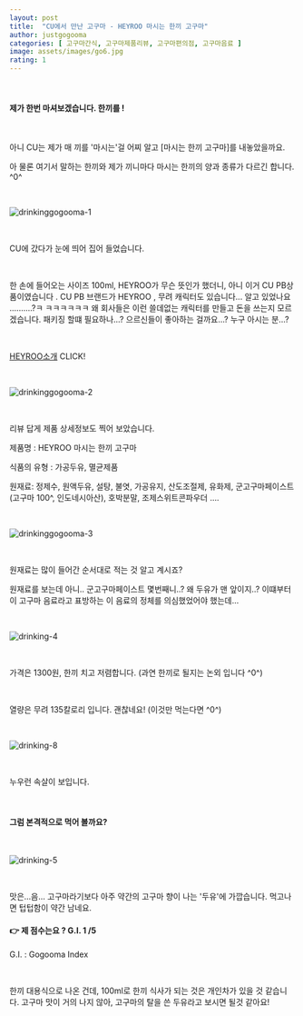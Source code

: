 ```yaml
---
layout: post
title:  "CU에서 만난 고구마 - HEYROO 마시는 한끼 고구마"
author: justgogooma
categories: [ 고구마간식, 고구마제품리뷰, 고구마편의점, 고구마음료 ]
image: assets/images/go6.jpg
rating: 1
---
```



 <br>

#### 제가 한번 마셔보겠습니다. 한끼를 !

 <br>

아니 CU는 제가 매 끼를 '마시는'걸 어찌 알고 [마시는 한끼 고구마]를 내놓았을까요.

아 물론 여기서 말하는 한끼와 제가 끼니마다 마시는 한끼의 양과 종류가 다르긴 합니다. ^0^

<br>

![drinkinggogooma-1](https://lh3.googleusercontent.com/Zm097KYZPXv4cOSE60C9sC2OrxlHA8S4T_wovDWAzxL32l2nGxCfrUhBuObVfvLXwL90T1BhtKo75PrK5hxpCg8LQgL76XG3g1Sn31JGq_rhGpZof2NMqr46ViarTl0qvyn5GzmNrgmn2-WPYb6klL22U1MGIg1YUiRl98Lai9YFkJ4ENrSUpMo5UGNQ0uLfFK2eAmNQCrtrtLR9GV0EKwI6afARxDUv4KCiw4PcSws2AvAcQnmxDnePvmRVyURBTw02aKHfpd1ifC-toXs4DxLBBw1dEVx8CLcDYJf18kcWS13g-ZzxX9Yt1kTgBECcluCBHz1LbKXCI2-dCZpWs06XUUKup59WwpumbkOCTgUbpzyfmJUk43VXeGzpSLjoU5nk64BLIlVf8TijJIJifm1ftxhyR7zRLsts-eCXmg1vTKNSsdnUqnwFgJdcNAm9iKH8H8DF1S1-R8AYcKIsNozSYiUXMYbFFWVNcWo7GjKMxq33z4n9hq1vgByvRYw_BTYegM0qZyOzy72BE2JynQl9gCj750ilk7Z93u9Ax9EN81S8UkSxN6bxCPvuKrxMcdjTtX20fSr1WBm_394Ts7C2w0Z7Eyj3I_O6PzREyIks1EIn6FqsvlV1IMlLT4uRZPSXodzLNuIs4TlxhUw8QWrzH0ylTKLnkcW9z6S7ZGOeZhjR7HJxjNocQ4o-wPPgt2mV7xdh7pgIqFDzbMKJP7AtAc0J8bkYWd5nRLLk-kb2Hl8T=w1227-h920-no)



 <br>

CU에 갔다가 눈에 띄어 집어 들었습니다.

<br>

한 손에 들어오는 사이즈 100ml,  HEYROO가 무슨 뜻인가 했더니, 아니 이거 CU PB상품이였습니다 . CU PB 브랜드가 HEYROO , 무려 캐릭터도 있습니다... 알고 있었나요 ..........?ㅋ ㅋㅋㅋㅋㅋㅋ 왜 회사들은 이런 쓸데없는 캐릭터를 만들고 돈을 쓰는지 모르겠습니다. 패키징 할떄 필요하나...? 으르신들이 좋아하는 걸까요...? 누구 아시는 분...?

<br>

[HEYROO소개](http://cu.bgfretail.com/product/heyroo.do?category=product&amp;depth2=5&amp;sf=N)  CLICK!

<BR>

![drinkinggogooma-2](https://lh3.googleusercontent.com/rZ9A2VSPOy6n42eyPYNV4Av-MKE4g4g_9VxJARzXXtYtAzn1VAGGt5K2oNCsD7myWCwC8450qUuAWYAlTatcLWzUUuWC5KmCitmx8DYR_18Agy4bE40EklyAJqqVKRqaw8VsPRwPIb4HYC8OrPQDL-zX-p3vNABVg19R4ygyL9FuVtpGjctWbhWuzsEMRWbKjAH6OcTkrrBg1GCIfQFX4AjxbxJf6WC03xHlmHjxAHpIFwHZ21dCKzNkXV7xcNVVFwnTCBnM-_AedDPSNnuqQ3ls0_k63-RQHqmzD4IyT8ONyILqpXJzneAsaYXF5fhcWyA5Ihuzp3d6dmTsAPaGak8Gyy7XAL1qvir014QSaSNdb_bFy_orL7YsugOGKqmPfgHRcQ1JeLwILrKbfeams-WqWfLpx7obGSHyCQd0DfOUwwJOsGzH7DW6dK5YZxiwC5YmRqAoGq-OgBQy1VR42eXqaS5y_ztCcQdwhLyEqk3vDYDxZtDZTra96DAus-c40QJax_xMixM34JuSKwOOpnTfi_O6vgVz3U88xiQlvqrfCVJhmqfHfW2xRnYUweMrOOd9dNo1BRdFW6dyUutsWAaZdbqnNVkV3i5UIMU5k7jnT6gCJp7VOs4RaLoluQwvQ1Jc_iFVuKsacThntAZHNfUO8kMMnzm9FN9d0joKoMr8gy4eprJKEfiDpZqZtJa6hvQr1YdLth-9PTv2ef6D67RJaKaWYNn1CND7iyXZXFvHTP4m=w690-h920-no)

<Br>

리뷰 답게 제품 상세정보도 찍어 보았습니다.

제품명 : HEYROO 마시는 한끼 고구마

식품의 유형 : 가공두유, 멸균제품

원재료:  정제수, 원액두유, 설탕, 불엿, 가공유지, 산도조절제, 유화제, 군고구마페이스트(고구마 100^, 인도네시아산), 호박분말, 조제스위트콘파우더 ....

<br>

![drinkinggogooma-3](https://lh3.googleusercontent.com/Qmjk98mOmi34YRnyf3ffHImT6WYarCVIwyz51SQbJXf2cRgU54jvrIGQijW3vjdm8oEBg8STujwjxZh9fJA1pH1VKOoyb0miKIA-0qHQiGzd2Pae9FEarVxb18qatwsTeLfmC8Kl3XABFzd4glp6jSlPgzDusIdcuYnBci6tKm2BNhf1rvSUAYwouyGqq2rvRaqvMorLCTRVMJL4g8_48zc18CT_piMHw4IGo0vHgYf55dEnFWpRHv0q7zb0Al2BVhZTkpcFOBNoWL0vuskiO4N0IeokHiaBNICX94LGFWmuGsx6-oML1Wj60UE5ybr9xsTDH8F5452INv2_wY7YeESgWiMNHHHWHiCzoRflI2212GdAC-vwlik_MFJ6_FOF3YJYvKSXNYXQYJPLPS0NA-KcxeINMDVDXx-JLGDIbd9y1k5K5Je8fbAkBG5MLFODzjfoyV8dOKwxW7xHIFkUggv7LGE1sVz-d1P4frR36NTCFzOfsuKY3ZOQCmPJFLoJv87r-t49Bf620_RaszUhCelDhfNBd7mQCvOohUy1Z5iHUdHQ5VbNdp2ZFMeTKG4lWi_FvrXz2J2pOIIxwpHDc8-8ThIsP79z5-mHsoIf6CEuXOF-xyobMOTppxT210hfaBjS4Loushm2Zt9T4VKZ4vadpJpVUaJA6OoKyUOPOxN2iZakZ1P1nS-KNmPbpNNvPjsl0gsmYlgMF5gVhUW9-QvnMyVVn3oQWENELzB_iZlh1XPQ=w703-h937-no)

 <br>

원재료는 많이 들어간 순서대로 적는 것 알고 계시죠?

원재료를 보는데 아니.. 군고구마페이스트 몇번째니..? 왜 두유가 맨 앞이지..? 이떄부터 이 고구마 음료라고 표방하는 이 음료의 정체를 의심했었어야 했는데...

<br>



![drinking-4](https://lh3.googleusercontent.com/_U6o-CxXw1QqF64UTxGPywdHFM52pMzuutb8emrnNBIDzIzhQVo1sf3787gSuowcBWg0uXbLDr9UNSQfM0TiJTjIp9G09i2dUwONJQvubkPPFFCWzLPrP6JDToo40Cn22k0LWyBrv7AGjLlLwCPn4WOE9bAG4Vi0nKkOk8kH5UlaAXb5puNX-3Dh39iwuhYwhLo0hRa0ULBDqgWeTUWDTOF73GWaA9HHeqfZdQpuzllg15Td0OfsIHH17ZcYhrH7fDTllXrGqhcXIwOxtodmUoSzAN8C_MHOYAb1mMRjSdNmMYGl-8miMV4evTafpiKrEZPWKY5UoyBsBVtxRgC_28IIaJs-wK80zHh67OsLrgCLi4YeDWjTQ-mLtphdsvG8GYcdTcIXXMdqDA1LRIa9C2pUTa5RGMB-ALdvSSap6-mWyJ-MITiRk0-qHa-qGz92OfMs7VuqChjhBO_MV6pN0EPtAX4Pr2HjWiYjkaAKJy2UxP_VhkkycUFbeQhyHp66w_e4QU59bekL2L4bS9VXpCMCKbVjJQjtXNQYUGpkq1W4p5G1HZSmz4rCfSSAao2zEh4hUUgB98OBrqdmT_1zZoutLUqtMCF_g7OqEAcWKaXOOMtcguoCFHCiZmSCUdVz-b9VtvJJXCNiG6r1e1fbxV8hzuqAf8F99GmdMlaSNnjfc2agAouytmz6Mb0yUH2LmKN0NSO3uEc6tsxwv8vR5VcqtIq_jMp8bloj6ztxTCYq4omI=w703-h937-no)

 <br>

가격은 1300원,  한끼 치고 저렴합니다. (과연 한끼로 될지는 논외 입니다 ^0^)

<br>

열량은 무려 135칼로리 입니다. 괜찮네요! (이것만 먹는다면 ^0^)

<br>

![drinking-8](https://lh3.googleusercontent.com/Lea5LqB0RpdO87DcJaF7yVIAOc69AEe1KxghR8Eb75JqLgvkC8EKPhptWDC5LcM1WP3R3UXdR0EljPaXiHmOJDx4VOXXzW-Rk_LfGWtrXdBcy5aLgu3yJTzV1djSGVfTQ39sRy3PDEYwdS6FqznXcCBS4TGNuZIufvddZOKxgEvgxLUtzAeQsG8E5qAOoAUsLX9WsOW5QesxF3iQc3ZL_yCShSUeflXkR4ZvUdISWOmxGvpM7IF2jUAQzJ07zaaU9zC6jm6zznrTHzxQ35GLpx-N4yNoOlMNFh0MxTXicyiMkrbc62u6SSGgbLR5LgMEl1WXsOyLNY7MinXPmFkO2c3sYGvKs8HuCnFgrelMjoQdj4BuvjC_ZqUOljHLQkBoscWGqDnVQuIHxNa423oa3b8m3YOcvTFci93gsuh5jg0LhEAemh1nGXdgVQr6ocAnErAfg3PYMFGVnxjQ156qxnNQmBdyZ5B34KF68laIRfQdNTImX2uz04LEmail5FcjBJQOwBMUWtMF_7QAL4tL0vmNWgE1BL7f_sTdDrn9826OeOgDGsm3TyWX6zID9wZLDZ3_279HkkC7p_lgNQk_HnVwYLKq6zDubeyy26tBbXRJQ4593P-RXnGNatYyTr1IiBqHI-LITGc6jwTNay8YCbcm67Papgyiqc5ndUH5TQhrZ0-F7xJvxFGV14VGtD7I3xqtHE4QID0xx-7mPOHHw38FEfZUPrZwfzcwqZNtR_ck_xUX=w703-h937-no)

<br>

누우런 속살이 보입니다.

<br>

#### 그럼 본격적으로 먹어 볼까요?

  <br>

![drinking-5](https://lh3.googleusercontent.com/yDz1Ob_oUk0kDicYgkG70XyAfefWTLS2YWtsupm41RP_i9yBVlyFOJxLTeCCp3GBmUEC16uLMAgpve5tszQznNzN4JC8rM7KUaUVs9lI9U-PAZzztrk6J9AyFkbp505TGwLemOmN8eT-AWDl7oxPCaVQd3Gcgt_jCbUzk54yiw6v15UHroqprdTBNEGMRgngDE6ICnb01NKZM1MwvgdLh-qUtgedE57vElOoV2GoY6vL9S46oP3FwFv5MAvaPOiG_VQjFh6shIC16fVRxNxQCv0TqZzn0oQgfYV74q8sYMTwn7XJ5NrITC4L87S4bOi14Owh6uPA9ehTt3aDQ9ex3MQcqd1d21CFcpqAOSrj8A2wJL-7EqLkXcobTRaSGxxAhBt6di7-_WFn7nkszTzgF2pMxVOH0yHA3Lw2LG1zhneTvqMF-MnTv_vUSi3rFUWkfPezPeT5GOWmQlZNYVAODt7nlDL-olw3flYtb1JFaOZ_PTL1k6aqPr4Zq513VastqMVDA4QQus4Q3gtnEsABK5btUB4E-0mDHt31a2Vw9x6uiBFTGgRH4k46vf00iQr9UJkDFgpHVfZlmn5YwmKuIh-Wv0dWi5sjXN0va8zCuI7nBKdjRArSWM58KzKSl1AA96_75cUXBO1iPE-XtAHDagEhW53YEJB9iWbqWaNWGnjGbAaYV2AsJ9R0FP64Oo7LFsxHtOdOIXqYdyeGkzP4AoAIajgAkRQ5xzi_-P28fT1uH7zk=w703-h937-no)

<br>

맛은...음... 고구마라기보다 아주 약간의 고구마 향이 나는 '두유'에 가깝습니다. 먹고나면 텁텁함이 약간 남네요.  

#### &#128073; 제 점수는요 ? G.I. 1 /5

G.I. : Gogooma Index

<BR>

한끼 대용식으로 나온 건데, 100ml로 한끼 식사가 되는 것은 개인차가 있을 것 같습니다. 고구마 맛이 거의 나지 않아, 고구마의 탈을 쓴 두유라고 보시면 될것 같아요!

<BR>
